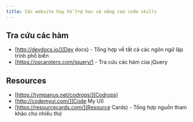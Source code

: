 ```yaml
---
title: Các website hay hỗ trợ học và nâng cao code skills
---
```


## Tra cứu các hàm

- [http://devdocs.io/](Dev docs) - Tổng hợp về tất cả các ngôn ngữ lập trình phổ biến
- [https://oscarotero.com/jquery/] - Tra cứu các hàm của jQuery

## Resources

- [https://tympanus.net/codrops/](Codrops)
- [http://codemyui.com/](Code My UI)
- [https://resourcecards.com/](Resource Cards) - Tổng hợp nguồn tham khảo cho nhiều thứ
